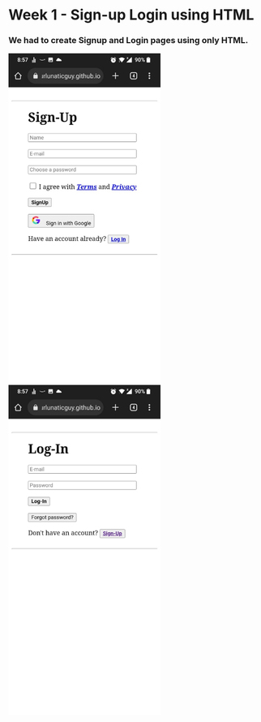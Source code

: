 # Week 1 - Sign-up Login using HTML

### We had to create Signup and Login pages using only HTML.

<img src="./images/SS_signup.jpeg" width="300px"> <img src="./images/SS_login.jpeg" width="300px">
